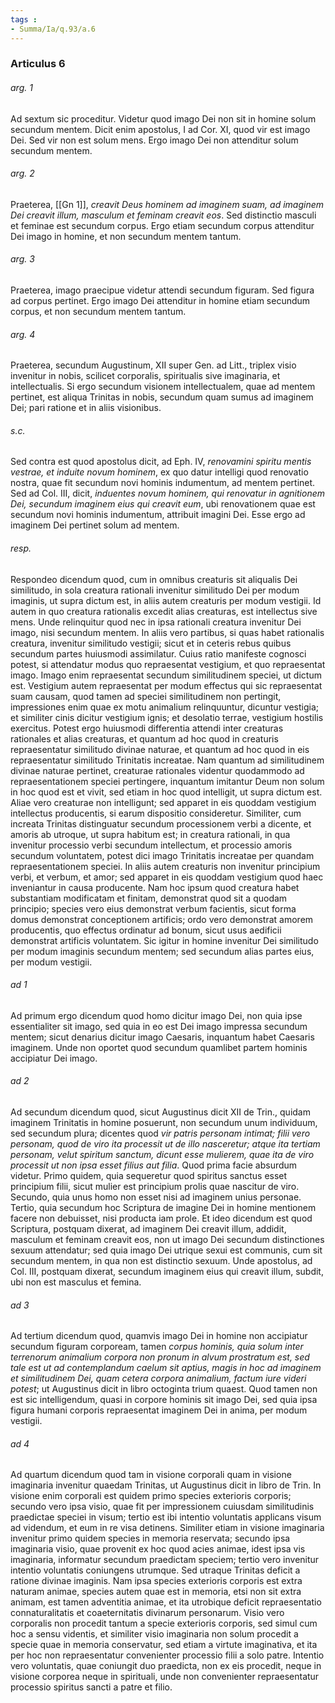 ```yaml
---
tags : 
- Summa/Ia/q.93/a.6
---
```


### Articulus 6

###### arg. 1
Ad sextum sic proceditur. Videtur quod imago Dei non sit in homine solum secundum mentem. Dicit enim apostolus, I ad Cor. XI, quod vir est imago Dei. Sed vir non est solum mens. Ergo imago Dei non attenditur solum secundum mentem.

###### arg. 2
Praeterea, [[Gn 1]], *creavit Deus hominem ad imaginem suam, ad imaginem Dei creavit illum, masculum et feminam creavit eos*. Sed distinctio masculi et feminae est secundum corpus. Ergo etiam secundum corpus attenditur Dei imago in homine, et non secundum mentem tantum.

###### arg. 3
Praeterea, imago praecipue videtur attendi secundum figuram. Sed figura ad corpus pertinet. Ergo imago Dei attenditur in homine etiam secundum corpus, et non secundum mentem tantum.

###### arg. 4
Praeterea, secundum Augustinum, XII super Gen. ad Litt., triplex visio invenitur in nobis, scilicet corporalis, spiritualis sive imaginaria, et intellectualis. Si ergo secundum visionem intellectualem, quae ad mentem pertinet, est aliqua Trinitas in nobis, secundum quam sumus ad imaginem Dei; pari ratione et in aliis visionibus.

###### s.c.
Sed contra est quod apostolus dicit, ad Eph. IV, *renovamini spiritu mentis vestrae, et induite novum hominem*, ex quo datur intelligi quod renovatio nostra, quae fit secundum novi hominis indumentum, ad mentem pertinet. Sed ad Col. III, dicit, *induentes novum hominem, qui renovatur in agnitionem Dei, secundum imaginem eius qui creavit eum*, ubi renovationem quae est secundum novi hominis indumentum, attribuit imagini Dei. Esse ergo ad imaginem Dei pertinet solum ad mentem.

###### resp.
Respondeo dicendum quod, cum in omnibus creaturis sit aliqualis Dei similitudo, in sola creatura rationali invenitur similitudo Dei per modum imaginis, ut supra dictum est, in aliis autem creaturis per modum vestigii. Id autem in quo creatura rationalis excedit alias creaturas, est intellectus sive mens. Unde relinquitur quod nec in ipsa rationali creatura invenitur Dei imago, nisi secundum mentem. In aliis vero partibus, si quas habet rationalis creatura, invenitur similitudo vestigii; sicut et in ceteris rebus quibus secundum partes huiusmodi assimilatur. Cuius ratio manifeste cognosci potest, si attendatur modus quo repraesentat vestigium, et quo repraesentat imago. Imago enim repraesentat secundum similitudinem speciei, ut dictum est. Vestigium autem repraesentat per modum effectus qui sic repraesentat suam causam, quod tamen ad speciei similitudinem non pertingit, impressiones enim quae ex motu animalium relinquuntur, dicuntur vestigia; et similiter cinis dicitur vestigium ignis; et desolatio terrae, vestigium hostilis exercitus. Potest ergo huiusmodi differentia attendi inter creaturas rationales et alias creaturas, et quantum ad hoc quod in creaturis repraesentatur similitudo divinae naturae, et quantum ad hoc quod in eis repraesentatur similitudo Trinitatis increatae. Nam quantum ad similitudinem divinae naturae pertinet, creaturae rationales videntur quodammodo ad repraesentationem speciei pertingere, inquantum imitantur Deum non solum in hoc quod est et vivit, sed etiam in hoc quod intelligit, ut supra dictum est. Aliae vero creaturae non intelligunt; sed apparet in eis quoddam vestigium intellectus producentis, si earum dispositio consideretur. Similiter, cum increata Trinitas distinguatur secundum processionem verbi a dicente, et amoris ab utroque, ut supra habitum est; in creatura rationali, in qua invenitur processio verbi secundum intellectum, et processio amoris secundum voluntatem, potest dici imago Trinitatis increatae per quandam repraesentationem speciei. In aliis autem creaturis non invenitur principium verbi, et verbum, et amor; sed apparet in eis quoddam vestigium quod haec inveniantur in causa producente. Nam hoc ipsum quod creatura habet substantiam modificatam et finitam, demonstrat quod sit a quodam principio; species vero eius demonstrat verbum facientis, sicut forma domus demonstrat conceptionem artificis; ordo vero demonstrat amorem producentis, quo effectus ordinatur ad bonum, sicut usus aedificii demonstrat artificis voluntatem. Sic igitur in homine invenitur Dei similitudo per modum imaginis secundum mentem; sed secundum alias partes eius, per modum vestigii.

###### ad 1
Ad primum ergo dicendum quod homo dicitur imago Dei, non quia ipse essentialiter sit imago, sed quia in eo est Dei imago impressa secundum mentem; sicut denarius dicitur imago Caesaris, inquantum habet Caesaris imaginem. Unde non oportet quod secundum quamlibet partem hominis accipiatur Dei imago.

###### ad 2
Ad secundum dicendum quod, sicut Augustinus dicit XII de Trin., quidam imaginem Trinitatis in homine posuerunt, non secundum unum individuum, sed secundum plura; dicentes quod *vir patris personam intimat; filii vero personam, quod de viro ita processit ut de illo nasceretur; atque ita tertiam personam, velut spiritum sanctum, dicunt esse mulierem, quae ita de viro processit ut non ipsa esset filius aut filia*. Quod prima facie absurdum videtur. Primo quidem, quia sequeretur quod spiritus sanctus esset principium filii, sicut mulier est principium prolis quae nascitur de viro. Secundo, quia unus homo non esset nisi ad imaginem unius personae. Tertio, quia secundum hoc Scriptura de imagine Dei in homine mentionem facere non debuisset, nisi producta iam prole. Et ideo dicendum est quod Scriptura, postquam dixerat, ad imaginem Dei creavit illum, addidit, masculum et feminam creavit eos, non ut imago Dei secundum distinctiones sexuum attendatur; sed quia imago Dei utrique sexui est communis, cum sit secundum mentem, in qua non est distinctio sexuum. Unde apostolus, ad Col. III, postquam dixerat, secundum imaginem eius qui creavit illum, subdit, ubi non est masculus et femina.

###### ad 3
Ad tertium dicendum quod, quamvis imago Dei in homine non accipiatur secundum figuram corpoream, tamen *corpus hominis, quia solum inter terrenorum animalium corpora non pronum in alvum prostratum est, sed tale est ut ad contemplandum caelum sit aptius, magis in hoc ad imaginem et similitudinem Dei, quam cetera corpora animalium, factum iure videri potest*; ut Augustinus dicit in libro octoginta trium quaest. Quod tamen non est sic intelligendum, quasi in corpore hominis sit imago Dei, sed quia ipsa figura humani corporis repraesentat imaginem Dei in anima, per modum vestigii.

###### ad 4
Ad quartum dicendum quod tam in visione corporali quam in visione imaginaria invenitur quaedam Trinitas, ut Augustinus dicit in libro de Trin. In visione enim corporali est quidem primo species exterioris corporis; secundo vero ipsa visio, quae fit per impressionem cuiusdam similitudinis praedictae speciei in visum; tertio est ibi intentio voluntatis applicans visum ad videndum, et eum in re visa detinens. Similiter etiam in visione imaginaria invenitur primo quidem species in memoria reservata; secundo ipsa imaginaria visio, quae provenit ex hoc quod acies animae, idest ipsa vis imaginaria, informatur secundum praedictam speciem; tertio vero invenitur intentio voluntatis coniungens utrumque. Sed utraque Trinitas deficit a ratione divinae imaginis. Nam ipsa species exterioris corporis est extra naturam animae, species autem quae est in memoria, etsi non sit extra animam, est tamen adventitia animae, et ita utrobique deficit repraesentatio connaturalitatis et coaeternitatis divinarum personarum. Visio vero corporalis non procedit tantum a specie exterioris corporis, sed simul cum hoc a sensu videntis, et similiter visio imaginaria non solum procedit a specie quae in memoria conservatur, sed etiam a virtute imaginativa, et ita per hoc non repraesentatur convenienter processio filii a solo patre. Intentio vero voluntatis, quae coniungit duo praedicta, non ex eis procedit, neque in visione corporea neque in spirituali, unde non convenienter repraesentatur processio spiritus sancti a patre et filio.

